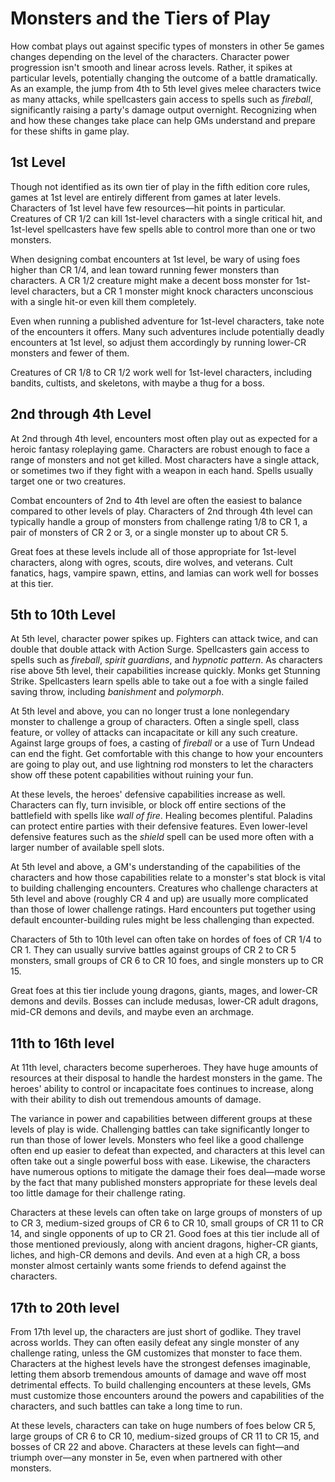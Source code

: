 # Monsters and the Tiers of Play

How combat plays out against specific types of monsters in other 5e games changes depending on the level of the characters. Character power progression isn't smooth and linear across levels. Rather, it spikes at particular levels, potentially changing the outcome of a battle dramatically. As an example, the jump from 4th to 5th level gives melee characters twice as many attacks, while spellcasters gain access to spells such as *fireball*, significantly raising a party's damage output overnight. Recognizing when and how these changes take place can help GMs understand and prepare for these shifts in game play.

## 1st Level

Though not identified as its own tier of play in the fifth edition core rules, games at 1st level are entirely different from games at later levels. Characters of 1st level have few resources—hit points in particular. Creatures of CR 1/2 can kill 1st-level characters with a single critical hit, and 1st-level spellcasters have few spells able to control more than one or two monsters.

When designing combat encounters at 1st level, be wary of using foes higher than CR 1/4, and lean toward running fewer monsters than characters. A CR 1/2 creature might make a decent boss monster for 1st-level characters, but a CR 1 monster might knock characters unconscious with a single hit-or even kill them completely.

Even when running a published adventure for 1st-level characters, take note of the encounters it offers. Many such adventures include potentially deadly encounters at 1st level, so adjust them accordingly by running lower-CR monsters and fewer of them.

Creatures of CR 1/8 to CR 1/2 work well for 1st-level characters, including bandits, cultists, and skeletons, with maybe a thug for a boss.

## 2nd through 4th Level

At 2nd through 4th level, encounters most often play out as expected for a heroic fantasy roleplaying game. Characters are robust enough to face a range of monsters and not get killed. Most characters have a single attack, or sometimes two if they fight with a weapon in each hand. Spells usually target one or two creatures.

Combat encounters of 2nd to 4th level are often the easiest to balance compared to other levels of play. Characters of 2nd through 4th level can typically handle a group of monsters from challenge rating 1/8 to CR 1, a pair of monsters of CR 2 or 3, or a single monster up to about CR 5.

Great foes at these levels include all of those appropriate for 1st-level characters, along with ogres, scouts, dire wolves, and veterans. Cult fanatics, hags, vampire spawn, ettins, and lamias can work well for bosses at this tier.

## 5th to 10th Level

At 5th level, character power spikes up. Fighters can attack twice, and can double that double attack with Action Surge. Spellcasters gain access to spells such as *fireball*, *spirit guardians*, and *hypnotic pattern*. As characters rise above 5th level, their capabilities increase quickly. Monks get Stunning Strike. Spellcasters learn spells able to take out a foe with a single failed saving throw, including *banishment* and *polymorph*.

At 5th level and above, you can no longer trust a lone nonlegendary monster to challenge a group of characters. Often a single spell, class feature, or volley of attacks can incapacitate or kill any such creature. Against large groups of foes, a casting of *fireball* or a use of Turn Undead can end the fight. Get comfortable with this change to how your encounters are going to play out, and use lightning rod monsters to let the characters show off these potent capabilities without ruining your fun.

At these levels, the heroes' defensive capabilities increase as well. Characters can fly, turn invisible, or block off entire sections of the battlefield with spells like *wall of fire*. Healing becomes plentiful. Paladins can protect entire parties with their defensive features. Even lower-level defensive features such as the *shield* spell can be used more often with a larger number of available spell slots.

At 5th level and above, a GM's understanding of the capabilities of the characters and how those capabilities relate to a monster's stat block is vital to building challenging encounters. Creatures who challenge characters at 5th level and above (roughly CR 4 and up) are usually more complicated than those of lower challenge ratings. Hard encounters put together using default encounter-building rules might be less challenging than expected.

Characters of 5th to 10th level can often take on hordes of foes of CR 1/4 to CR 1. They can usually survive battles against groups of CR 2 to CR 5 monsters, small groups of CR 6 to CR 10 foes, and single monsters up to CR 15.

Great foes at this tier include young dragons, giants, mages, and lower-CR demons and devils. Bosses can include medusas, lower-CR adult dragons, mid-CR demons and devils, and maybe even an archmage.

## 11th to 16th level

At 11th level, characters become superheroes. They have huge amounts of resources at their disposal to handle the hardest monsters in the game. The heroes' ability to control or incapacitate foes continues to increase, along with their ability to dish out tremendous amounts of damage.

The variance in power and capabilities between different groups at these levels of play is wide. Challenging battles can take significantly longer to run than those of lower levels. Monsters who feel like a good challenge often end up easier to defeat than expected, and characters at this level can often take out a single powerful boss with ease. Likewise, the characters have numerous options to mitigate the damage their foes deal—made worse by the fact that many published monsters appropriate for these levels deal too little damage for their challenge rating.

Characters at these levels can often take on large groups of monsters of up to CR 3, medium-sized groups of CR 6 to CR 10, small groups of CR 11 to CR 14, and single opponents of up to CR 21. Good foes at this tier include all of those mentioned previously, along with ancient dragons, higher-CR giants, liches, and high-CR demons and devils. And even at a high CR, a boss monster almost certainly wants some friends to defend against the characters.

## 17th to 20th level

From 17th level up, the characters are just short of godlike. They travel across worlds. They can often easily defeat any single monster of any challenge rating, unless the GM customizes that monster to face them. Characters at the highest levels have the strongest defenses imaginable, letting them absorb tremendous amounts of damage and wave off most detrimental effects. To build challenging encounters at these levels, GMs must customize those encounters around the powers and capabilities of the characters, and such battles can take a long time to run.

At these levels, characters can take on huge numbers of foes below CR 5, large groups of CR 6 to CR 10, medium-sized groups of CR 11 to CR 15, and bosses of CR 22 and above. Characters at these levels can fight—and triumph over—any monster in 5e, even when partnered with other monsters.
